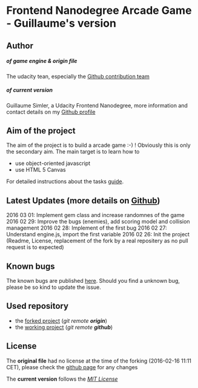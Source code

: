 Frontend Nanodegree Arcade Game - Guillaume's version
===============================

Author
----

##### of game engine & origin file

The udacity tean, especially the [Github contribution team](https://github.com/udacity/frontend-nanodegree-arcade-game/graphs/contributors)


##### of current version
Guillaume Simler, a Udacity Frontend Nanodegree, more information and contact details on my [Github profile](https://github.com/guillaumesimler)

Aim of the project
----
The aim of the project is to build a arcade game :-) ! Obviously this is only the secondary aim. The main target is to learn how to 
* use object-oriented javascript
* use HTML 5 Canvas

For detailed instructions about the tasks [guide](https://docs.google.com/document/d/1v01aScPjSWCCWQLIpFqvg3-vXLH2e8_SZQKC8jNO0Dc/pub?embedded=true).

Latest Updates (more details on [Github](https://github.com/guillaumesimler/nanofep3/commits/master))
----
2016 03 01: Implement gem class and increase randomnes of the game
2016 02 29: Improve the bugs (enemies), add scoring model and collision management
2016 02 28: Implement of the first bug 
2016 02 27: Understand engine.js, import the first variable
2016 02 26: Init the project (Readme, License, replacement of the fork by a real repositery as no pull request is to expected)


Known bugs
----
The known bugs are published [here](https://github.com/guillaumesimler/nanofep3/issues). Should you find a unknown bug, please be so kind to update the issue. 


Used repository 
----
* the [forked project](https://github.com/guillaumesimler/frontend-nanodegree-arcade-game) (_git remote **origin**_)
* the [working project](https://github.com/guillaumesimler/nanofep3) (_git remote **github**_)


License
----
The **original file** had no license at the time of the forking (2016-02-16 11:11 CET), please check the [github page](https://github.com/udacity/frontend-nanodegree-arcade-game) for any changes

The **current version** follows the [_MIT License_](https://github.com/guillaumesimler/nanofep3/blob/master/LICENSE.txt) 